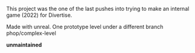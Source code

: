 This project was the one of the last pushes into trying to make an internal game (2022) for Divertise.

Made with unreal. One prototype level under a different branch phop/complex-level

**unmaintained**
